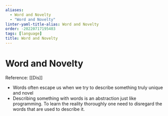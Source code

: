 ```yaml
---
aliases:
  - Word and Novelty
  - "Word and Novelty"
linter-yaml-title-alias: Word and Novelty
order: -20220717195403
tags: [language]
title: Word and Novelty
---
```


# Word and Novelty

Reference: [[Dis]]

- Words often escape us when we try to describe something truly unique and novel
- Describing something with words is an abstraction just like programming. To learn the reality thoroughly one need to disregard the words that are used to describe it.